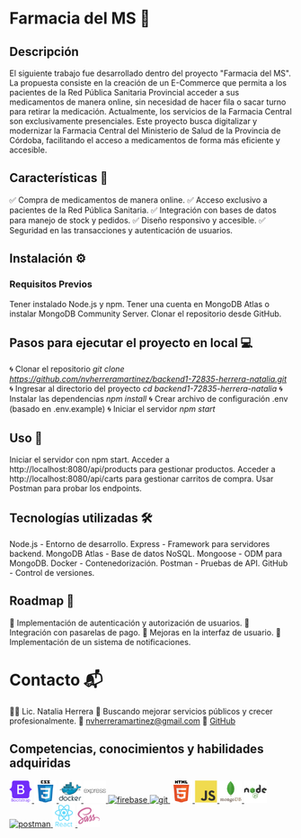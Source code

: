 # Farmacia del MS 🏥

## Descripción
El siguiente trabajo fue desarrollado dentro del proyecto "Farmacia del MS". La propuesta consiste en la creación de un E-Commerce que permita a los pacientes de la Red Pública Sanitaria Provincial acceder a sus medicamentos de manera online, sin necesidad de hacer fila o sacar turno para retirar la medicación. Actualmente, los servicios de la Farmacia Central son exclusivamente presenciales.
Este proyecto busca digitalizar y modernizar la Farmacia Central del Ministerio de Salud de la Provincia de Córdoba, facilitando el acceso a medicamentos de forma más eficiente y accesible.

## Características 🚀
✅ Compra de medicamentos de manera online.
✅ Acceso exclusivo a pacientes de la Red Pública Sanitaria.
✅ Integración con bases de datos para manejo de stock y pedidos.
✅ Diseño responsivo y accesible.
✅ Seguridad en las transacciones y autenticación de usuarios.

## Instalación ⚙️
### Requisitos Previos
Tener instalado Node.js y npm.
Tener una cuenta en MongoDB Atlas o instalar MongoDB Community Server.
Clonar el repositorio desde GitHub.

## Pasos para ejecutar el proyecto en local 💻
🌀 Clonar el repositorio
*git clone https://github.com/nvherreramartinez/backend1-72835-herrera-natalia.git*
🌀 Ingresar al directorio del proyecto
*cd backend1-72835-herrera-natalia*
🌀 Instalar las dependencias
*npm install*
🌀 Crear archivo de configuración .env (basado en .env.example)
🌀 Iniciar el servidor
*npm start*

## Uso 📖
Iniciar el servidor con npm start.
Acceder a http://localhost:8080/api/products para gestionar productos.
Acceder a http://localhost:8080/api/carts para gestionar carritos de compra.
Usar Postman para probar los endpoints.

## Tecnologías utilizadas 🛠️
Node.js - Entorno de desarrollo.
Express - Framework para servidores backend.
MongoDB Atlas - Base de datos NoSQL.
Mongoose - ODM para MongoDB.
Docker - Contenedorización.
Postman - Pruebas de API.
GitHub - Control de versiones.

## Roadmap 📌
🔹 Implementación de autenticación y autorización de usuarios.
🔹 Integración con pasarelas de pago.
🔹 Mejoras en la interfaz de usuario.
🔹 Implementación de un sistema de notificaciones.

# Contacto 📬

👩‍💻 Lic. Natalia Herrera
🚀 Buscando mejorar servicios públicos y crecer profesionalmente.
📩 nvherreramartinez@gmail.com
🔗 [GitHub](https://github.com/nvherreramartinez)

## Competencias, conocimientos y habilidades adquiridas
<p align="left"> <a href="https://getbootstrap.com" target="_blank" rel="noreferrer"> <img src="https://raw.githubusercontent.com/devicons/devicon/master/icons/bootstrap/bootstrap-plain-wordmark.svg" alt="bootstrap" width="40" height="40"/> </a>  
<a href="https://www.w3schools.com/css/" target="_blank" rel="noreferrer"> <img src="https://raw.githubusercontent.com/devicons/devicon/master/icons/css3/css3-original-wordmark.svg" alt="css3" width="40" height="40"/> </a>  <a href="https://www.docker.com/" target="_blank" rel="noreferrer"> <img src="https://raw.githubusercontent.com/devicons/devicon/master/icons/docker/docker-original-wordmark.svg" alt="docker" width="40" height="40"/> </a>  <a href="https://expressjs.com" target="_blank" rel="noreferrer"> <img src="https://raw.githubusercontent.com/devicons/devicon/master/icons/express/express-original-wordmark.svg" alt="express" width="40" height="40"/> </a> <a href="https://firebase.google.com/" target="_blank" rel="noreferrer"> <img src="https://www.vectorlogo.zone/logos/firebase/firebase-icon.svg" alt="firebase" width="40" height="40"/> </a>  <a href="https://git-scm.com/" target="_blank" rel="noreferrer"> <img src="https://www.vectorlogo.zone/logos/git-scm/git-scm-icon.svg" alt="git" width="40" height="40"/> </a>  <a href="https://www.w3.org/html/" target="_blank" rel="noreferrer"> <img src="https://raw.githubusercontent.com/devicons/devicon/master/icons/html5/html5-original-wordmark.svg" alt="html5" width="40" height="40"/> </a>  <a href="https://developer.mozilla.org/en-US/docs/Web/JavaScript" target="_blank" rel="noreferrer"> <img src="https://raw.githubusercontent.com/devicons/devicon/master/icons/javascript/javascript-original.svg" alt="javascript" width="40" height="40"/> </a><a href="https://www.mongodb.com/" target="_blank" rel="noreferrer"> <img src="https://raw.githubusercontent.com/devicons/devicon/master/icons/mongodb/mongodb-original-wordmark.svg" alt="mongodb" width="40" height="40"/> </a>  <a href="https://nodejs.org" target="_blank" rel="noreferrer"> <img src="https://raw.githubusercontent.com/devicons/devicon/master/icons/nodejs/nodejs-original-wordmark.svg" alt="nodejs" width="40" height="40"/> </a> <a href="https://postman.com" target="_blank" rel="noreferrer"> <img src="https://www.vectorlogo.zone/logos/getpostman/getpostman-icon.svg" alt="postman" width="40" height="40"/> </a> <a href="https://reactjs.org/" target="_blank" rel="noreferrer"> <img src="https://raw.githubusercontent.com/devicons/devicon/master/icons/react/react-original-wordmark.svg" alt="react" width="40" height="40"/> </a> <a href="https://sass-lang.com" target="_blank" rel="noreferrer"> <img src="https://raw.githubusercontent.com/devicons/devicon/master/icons/sass/sass-original.svg" alt="sass" width="40" height="40"/> </a> </p>

